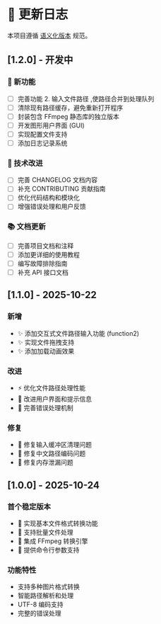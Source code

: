 # 📅 更新日志 

本项目遵循 [语义化版本](https://semver.org/lang/zh-CN/) 规范。

## [1.2.0] - 开发中

### 🚀 新功能
- [ ] 完善功能 2. 输入文件路径 ,使路径合并到处理队列
- [ ] 清除现有路径缓存，避免重新打开程序
- [ ] 封装包含 FFmpeg 静态库的独立版本
- [ ] 开发图形用户界面 (GUI)
- [ ] 实现配置文件支持
- [ ] 添加日志记录系统

### 🔧 技术改进
- [ ] 完善 CHANGELOG 文档内容
- [ ] 补充 CONTRIBUTING 贡献指南
- [ ] 优化代码结构和模块化
- [ ] 增强错误处理和用户反馈

### 📚 文档更新
- [ ] 完善项目文档和注释
- [ ] 添加更详细的使用教程
- [ ] 编写故障排除指南
- [ ] 补充 API 接口文档

## [1.1.0] - 2025-10-22

### 新增
- ✨ 添加交互式文件路径输入功能 (function2)
- ✨ 实现文件拖拽支持
- ✨ 添加加载动画效果

### 改进
- ⚡ 优化文件路径处理性能
- 🎨 改进用户界面和提示信息
- 🔧 完善错误处理机制

### 修复
- 🐛 修复输入缓冲区清理问题
- 🐛 修复中文路径编码问题
- 🐛 修复内存泄漏问题

## [1.0.0] - 2025-10-24

### 首个稳定版本
- 🎉 实现基本文件格式转换功能
- 🎉 支持批量文件处理
- 🎉 集成 FFmpeg 转换引擎
- 🎉 提供命令行参数支持

### 功能特性
- 支持多种图片格式转换
- 智能路径解析和处理
- UTF-8 编码支持
- 完整的错误处理